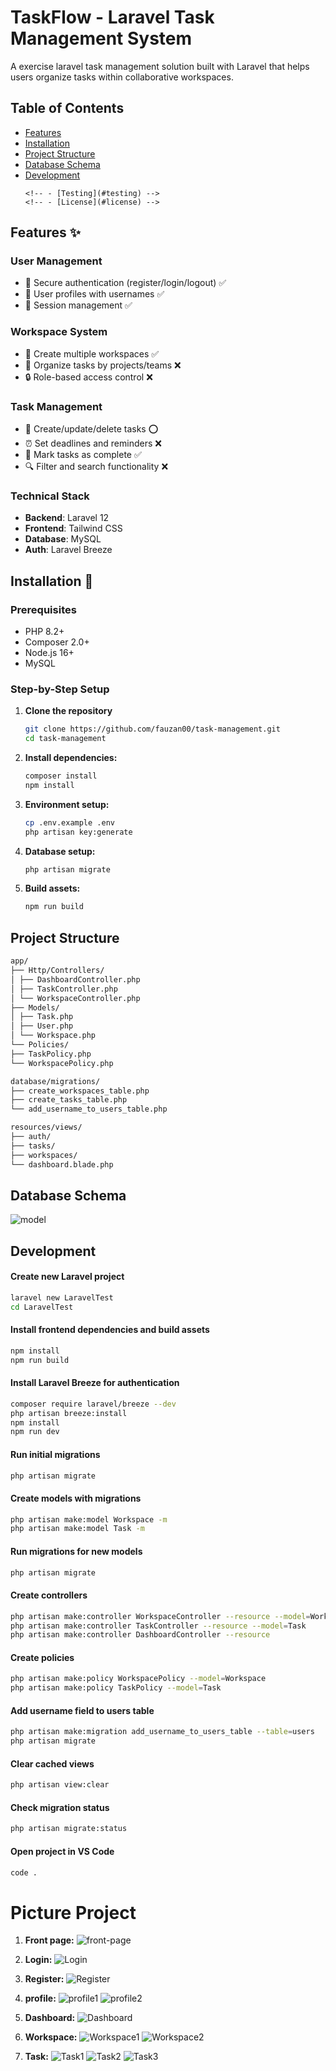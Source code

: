 # TaskFlow - Laravel Task Management System

A exercise laravel task management solution built with Laravel that helps users organize tasks within collaborative workspaces.

## Table of Contents

-   [Features](#features)
-   [Installation](#installation)
-   [Project Structure](#project-structure)
-   [Database Schema](#database-schema)
-   [Development](#development)
    <!-- - [API Reference](#api-reference) -->
        <!-- - [Testing](#testing) -->
        <!-- - [License](#license) -->

## Features ✨

### User Management

-   🔐 Secure authentication (register/login/logout) ✅
-   👤 User profiles with usernames ✅
-   🔄 Session management ✅

### Workspace System

-   🏢 Create multiple workspaces ✅
-   👥 Organize tasks by projects/teams ❌
-   🔒 Role-based access control ❌

### Task Management

-   📁 Create/update/delete tasks ⭕
-   ⏰ Set deadlines and reminders ❌
-   📌 Mark tasks as complete ✅
-   🔍 Filter and search functionality ❌

### Technical Stack

-   **Backend**: Laravel 12
-   **Frontend**: Tailwind CSS
-   **Database**: MySQL
-   **Auth**: Laravel Breeze

## Installation 🚀

### Prerequisites

-   PHP 8.2+
-   Composer 2.0+
-   Node.js 16+
-   MySQL

### Step-by-Step Setup

1. **Clone the repository**
    ```bash
    git clone https://github.com/fauzan00/task-management.git
    cd task-management
    ```
2. **Install dependencies:**
    ```bash
    composer install
    npm install
    ```
3. **Environment setup:**
    ```bash
    cp .env.example .env
    php artisan key:generate
    ```
4. **Database setup:**
    ```bash
    php artisan migrate
    ```
5. **Build assets:**
    ```bash
    npm run build
    ```

## Project Structure

```bash
app/
├── Http/Controllers/
│ ├── DashboardController.php
│ ├── TaskController.php
│ └── WorkspaceController.php
├── Models/
│ ├── Task.php
│ ├── User.php
│ └── Workspace.php
└── Policies/
├── TaskPolicy.php
└── WorkspacePolicy.php

database/migrations/
├── create_workspaces_table.php
├── create_tasks_table.php
└── add_username_to_users_table.php

resources/views/
├── auth/
├── tasks/
├── workspaces/
└── dashboard.blade.php
```

## Database Schema

![model](/public/image/model.png)

## Development

#### Create new Laravel project

```bash
laravel new LaravelTest
cd LaravelTest
```

#### Install frontend dependencies and build assets

```bash
npm install
npm run build
```

#### Install Laravel Breeze for authentication

```bash
composer require laravel/breeze --dev
php artisan breeze:install
npm install
npm run dev
```

#### Run initial migrations

```bash
php artisan migrate
```

#### Create models with migrations

```bash
php artisan make:model Workspace -m
php artisan make:model Task -m
```

#### Run migrations for new models

```bash
php artisan migrate
```

#### Create controllers

```bash
php artisan make:controller WorkspaceController --resource --model=Workspace
php artisan make:controller TaskController --resource --model=Task
php artisan make:controller DashboardController --resource
```

#### Create policies

```bash
php artisan make:policy WorkspacePolicy --model=Workspace
php artisan make:policy TaskPolicy --model=Task
```

#### Add username field to users table

```bash
php artisan make:migration add_username_to_users_table --table=users
php artisan migrate
```

#### Clear cached views

```bash
php artisan view:clear
```

#### Check migration status

```bash
php artisan migrate:status
```

#### Open project in VS Code

```bash
code .
```

# Picture Project

1. **Front page:**
   ![front-page](/public/image/front-page.png)

2. **Login:**
   ![Login](/public/image/login-user.png)

3. **Register:**
   ![Register](/public/image/register-user.png)

4. **profile:**
   ![profile1](/public/image/profile1.png)
   ![profile2](/public/image/profile2.png)

5. **Dashboard:**
   ![Dashboard](/public/image/dashboard.png)

6. **Workspace:**
   ![Workspace1](/public/image/workspace1.png)
   ![Workspace2](/public/image/workspace2.png)

7. **Task:**
   ![Task1](/public/image/task1.png)
   ![Task2](/public/image/task2.png)
   ![Task3](/public/image/task3.png)
